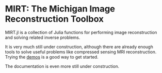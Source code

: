 # MIRT: The Michigan Image Reconstruction Toolbox

MIRT.jl is a collection of Julia functions for performing image reconstruction
and solving related inverse problems.

It is very much still under construction,
although there are already enough tools
to solve useful problems
like compressed sensing MRI reconstruction.
Trying the
[demos](https://github.com/JeffFessler/mirt-demo)
is a good way to get started.

The documentation is even more still under construction.

